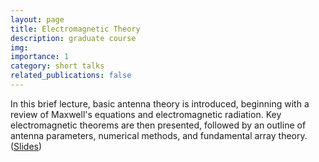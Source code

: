 ```yaml
---
layout: page
title: Electromagnetic Theory
description: graduate course
img: 
importance: 1
category: short talks
related_publications: false
---
```


In this brief lecture, basic antenna theory is introduced, beginning with a review of Maxwell's equations and electromagnetic radiation. Key electromagnetic theorems are then presented, followed by an outline of antenna parameters, numerical methods, and fundamental array theory. ([Slides](http://jake-w-liu.github.io/assets/pdf/antenna_fundamentals.pdf))